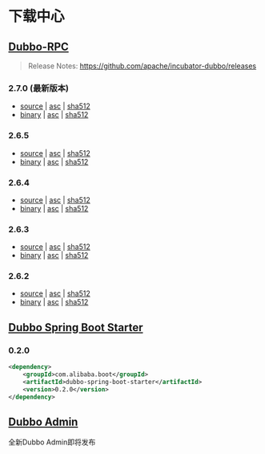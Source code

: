 # 下载中心

## [Dubbo-RPC](https://github.com/apache/incubator-dubbo)

> Release Notes: https://github.com/apache/incubator-dubbo/releases

### 2.7.0 (最新版本)

* [source](https://dist.apache.org/repos/dist/dev/incubator/dubbo/2.7.0/apache-dubbo-incubating-2.7.0-source-release.zip) | [asc](https://dist.apache.org/repos/dist/dev/incubator/dubbo/2.7.0/apache-dubbo-incubating-2.7.0-source-release.zip.asc) | [sha512](https://dist.apache.org/repos/dist/dev/incubator/dubbo/2.7.0/apache-dubbo-incubating-2.7.0-source-release.zip.sha512)
* [binary](https://dist.apache.org/repos/dist/dev/incubator/dubbo/2.7.0/apache-dubbo-incubating-2.7.0-bin-release.zip) | [asc](https://dist.apache.org/repos/dist/dev/incubator/dubbo/2.7.0/apache-dubbo-incubating-2.7.0-bin-release.zip.asc) | [sha512](https://dist.apache.org/repos/dist/dev/incubator/dubbo/2.7.0/apache-dubbo-incubating-2.7.0-bin-release.zip.sha512)

### 2.6.5 

* [source](https://dist.apache.org/repos/dist/dev/incubator/dubbo/2.6.5/apache-dubbo-incubating-2.6.5-source-release.zip) | [asc](https://dist.apache.org/repos/dist/dev/incubator/dubbo/2.6.5/apache-dubbo-incubating-2.6.5-source-release.zip.asc) | [sha512](https://dist.apache.org/repos/dist/dev/incubator/dubbo/2.6.5/apache-dubbo-incubating-2.6.5-source-release.zip.sha512)
* [binary](https://dist.apache.org/repos/dist/dev/incubator/dubbo/2.6.5/apache-dubbo-incubating-2.6.5-bin-release.zip) | [asc](https://dist.apache.org/repos/dist/dev/incubator/dubbo/2.6.5/apache-dubbo-incubating-2.6.5-bin-release.zip.asc) | [sha512](https://dist.apache.org/repos/dist/dev/incubator/dubbo/2.6.5/apache-dubbo-incubating-2.6.5-bin-release.zip.sha512)

### 2.6.4 

* [source](https://dist.apache.org/repos/dist/dev/incubator/dubbo/2.6.4/apache-dubbo-incubating-2.6.4-source-release.zip) | [asc](https://dist.apache.org/repos/dist/dev/incubator/dubbo/2.6.4/apache-dubbo-incubating-2.6.4-source-release.zip.asc) | [sha512](https://dist.apache.org/repos/dist/dev/incubator/dubbo/2.6.4/apache-dubbo-incubating-2.6.4-source-release.zip.sha512)
* [binary](https://dist.apache.org/repos/dist/dev/incubator/dubbo/2.6.4/apache-dubbo-incubating-2.6.4-bin-release.zip) | [asc](https://dist.apache.org/repos/dist/dev/incubator/dubbo/2.6.4/apache-dubbo-incubating-2.6.4-bin-release.zip.asc) | [sha512](https://dist.apache.org/repos/dist/dev/incubator/dubbo/2.6.4/apache-dubbo-incubating-2.6.4-bin-release.zip.sha512)

### 2.6.3

* [source](https://dist.apache.org/repos/dist/dev/incubator/dubbo/2.6.3/apache-dubbo-incubating-2.6.3-source-release.zip) | [asc](https://dist.apache.org/repos/dist/dev/incubator/dubbo/2.6.3/apache-dubbo-incubating-2.6.3-source-release.zip.asc) | [sha512](https://dist.apache.org/repos/dist/dev/incubator/dubbo/2.6.3/apache-dubbo-incubating-2.6.3-source-release.zip.sha512)
* [binary](https://dist.apache.org/repos/dist/dev/incubator/dubbo/2.6.3/apache-dubbo-incubating-2.6.3-bin-release.zip) | [asc](https://dist.apache.org/repos/dist/dev/incubator/dubbo/2.6.3/apache-dubbo-incubating-2.6.3-bin-release.zip.asc) | [sha512](https://dist.apache.org/repos/dist/dev/incubator/dubbo/2.6.3/apache-dubbo-incubating-2.6.3-bin-release.zip.sha512)

### 2.6.2

* [source](https://dist.apache.org/repos/dist/dev/incubator/dubbo/2.6.2/dubbo-incubating-2.6.2-source-release.zip) | [asc](https://dist.apache.org/repos/dist/dev/incubator/dubbo/2.6.2/dubbo-incubating-2.6.2-source-release.zip.asc) | [sha512](https://dist.apache.org/repos/dist/dev/incubator/dubbo/2.6.2/dubbo-incubating-2.6.2-source-release.zip.sha512)
* [binary](https://dist.apache.org/repos/dist/dev/incubator/dubbo/2.6.2/dubbo-incubating-2.6.2-bin-release.zip) | [asc](https://dist.apache.org/repos/dist/dev/incubator/dubbo/2.6.2/dubbo-incubating-2.6.2-bin-release.zip.asc) | [sha512](https://dist.apache.org/repos/dist/dev/incubator/dubbo/2.6.2/dubbo-incubating-2.6.2-bin-release.zip.sha512)

## [Dubbo Spring Boot Starter](https://github.com/apache/incubator-dubbo-spring-boot-project)

### 0.2.0

```xml
<dependency>
    <groupId>com.alibaba.boot</groupId>
    <artifactId>dubbo-spring-boot-starter</artifactId>
    <version>0.2.0</version>
</dependency>
```

## [Dubbo Admin](https://github.com/apache/incubator-dubbo-ops)

全新Dubbo Admin即将发布